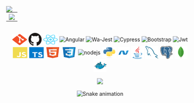 <img src="https://user-images.githubusercontent.com/38113015/111565767-b8231980-877a-11eb-9fc8-fed2566fb9ba.png" align="left" width="950"> 

<center>
<table>
    <tr>
        <td><img width="400px" align="center" src="https://github-readme-stats.vercel.app/api/top-langs/?username=cintia-valente&layout=compact&langs_count=16&theme=dracula"/</td>
    </tr>   
</table>
</center> 

<div align="center" valign="top"><br>
  <img align="center" alt="git" height="30" width="40" src="https://raw.githubusercontent.com/devicons/devicon/master/icons/git/git-original.svg">
  <img align="center" alt="github" height="35" width="35" src="/assets/GitHub.png">
  <img align="center" alt="React" height="30" width="40" src="https://raw.githubusercontent.com/devicons/devicon/master/icons/react/react-original.svg">
  <img align="center" alt="Angular" width="40" src="https://user-images.githubusercontent.com/38113015/123527789-b42b5f80-d6b8-11eb-8596-0274301d6753.png">
  <img align="center" alt="Wa-Jest" height="30" width="40" src="https://cdn.jsdelivr.net/gh/devicons/devicon/icons/jest/jest-plain.svg">
  <img align="center" alt="Cypress" height="30" width="30" src="https://user-images.githubusercontent.com/68279555/200387386-276c709f-380b-46cc-81fd-f292985927a8.png">
  <img align="center" alt="Bootstrap" width="40" src="https://user-images.githubusercontent.com/38113015/123527753-5e56b780-d6b8-11eb-8e15-488138f15c95.png">
  <img align="center" alt="Jwt" width="50" src="https://user-images.githubusercontent.com/38113015/123527758-61ea3e80-d6b8-11eb-8722-c185985db1d1.png">
  <img align="center" alt="Js" height="30" width="40" src="https://raw.githubusercontent.com/devicons/devicon/master/icons/javascript/javascript-plain.svg">
  <img align="center" alt="Ts" height="30" width="40" src="https://raw.githubusercontent.com/devicons/devicon/master/icons/typescript/typescript-plain.svg">
  <img align="center" alt="HTML" height="30" width="40" src="https://raw.githubusercontent.com/devicons/devicon/master/icons/html5/html5-original.svg">
  <img align="center" alt="CSS" height="30" width="40" src="https://raw.githubusercontent.com/devicons/devicon/master/icons/css3/css3-original.svg">
  <img align="center" alt="nodejs" height="30" width="30" src="https://cdn.worldvectorlogo.com/logos/nodejs-icon.svg">
  <img align="center" alt="python" height="30" width="40" src="https://raw.githubusercontent.com/izumin5210/emojipack-for-devicon/master/png/python.png">
  <img align="center" alt="dotnet" height="30" width="30" src="https://raw.githubusercontent.com/izumin5210/emojipack-for-devicon/master/png/dot-net.png">
  <img align="center" alt="java" height="35" width="35" src="https://raw.githubusercontent.com/izumin5210/emojipack-for-devicon/master/png/java.png">
  <img align="center" alt="mysql" height="35" width="35" src="https://raw.githubusercontent.com/izumin5210/emojipack-for-devicon/master/png/mysql.png">
  <img align="center" alt="postgresql" height="35" width="35" src="https://raw.githubusercontent.com/izumin5210/emojipack-for-devicon/master/png/postgresql.png">
  <img align="center" alt="mongodb" height="35" width="35" src="https://raw.githubusercontent.com/izumin5210/emojipack-for-devicon/master/png/mongodb.png">
  <img align="center" alt="docker" height="35" width="35" src="https://raw.githubusercontent.com/izumin5210/emojipack-for-devicon/master/png/docker.png">
    
</div><br>

<div align="center">
  <a href="https://www.linkedin.com/in/cintia-valente/" target="_blank"><img src="https://img.shields.io/badge/-LinkedIn-%230077B5?style=for-the-badge&logo=linkedin&logoColor=white" target="_blank"></a> 
</div>

<div align="center">

  ![Snake animation](https://github.com/danielbped/danielbped/blob/output/github-contribution-grid-snake.svg)

</div>

